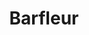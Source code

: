 ---
guid: "6bafe17b9563"
title: "Barfleur"
latlng: "49.672638, -1.259491"
youtubeId: "6SWzUmEHqh4" 
---